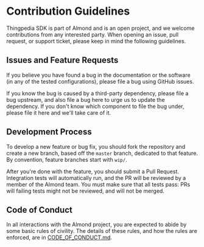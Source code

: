# Contribution Guidelines

Thingpedia SDK is part of Almond and is an open project, and we welcome contributions from any interested party.
When opening an issue, pull request, or support ticket, please keep in mind the following guidelines.

## Issues and Feature Requests

If you believe you have found a bug in the documentation or the software (in any of the tested configurations),
please file a bug using GitHub issues.

If you know the bug is caused by a third-party dependency, please file a bug upstream, and also file a bug here
to urge us to update the dependency. If you don't know which component to file the bug under, please file it here
and we'll take care of it.

## Development Process

To develop a new feature or bug fix, you should fork the repository and create a new branch, based
off the `master` branch, dedicated to that feature. By convention, feature branches start with `wip/`.

After you're done with the feature, you should submit a Pull Request. Integration tests will automatically
run, and the PR will be reviewed by a member of the Almond team. You must make sure that all tests pass:
PRs will failing tests might not be reviewed, and will not be merged.

## Code of Conduct

In all interactions with the Almond project, you are expected to abide by some basic
rules of civility. The details of these rules, and how the rules are enforced, are in
[CODE_OF_CONDUCT.md](CODE_OF_CONDUCT.md).
